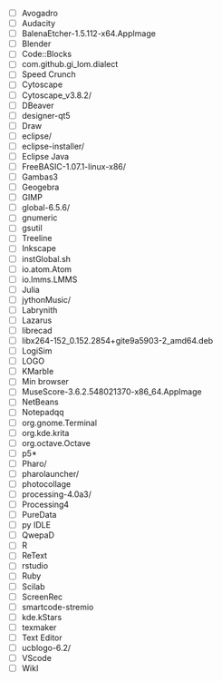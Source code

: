 - [ ] Avogadro
- [ ] Audacity
- [ ] BalenaEtcher-1.5.112-x64.AppImage
- [ ] Blender
- [ ] Code::Blocks
- [ ] com.github.gi_lom.dialect
- [ ] Speed Crunch
- [ ] Cytoscape
- [ ] Cytoscape_v3.8.2/
- [ ] DBeaver
- [ ] designer-qt5
- [ ] Draw
- [ ] eclipse/
- [ ] eclipse-installer/
- [ ] Eclipse Java
- [ ] FreeBASIC-1.07.1-linux-x86/
- [ ] Gambas3
- [ ] Geogebra
- [ ] GIMP
- [ ] global-6.5.6/
- [ ] gnumeric
- [ ] gsutil
- [ ] Treeline
- [ ] Inkscape
- [ ] instGlobal.sh
- [ ] io.atom.Atom
- [ ] io.lmms.LMMS
- [ ] Julia
- [ ] jythonMusic/
- [ ] Labrynith
- [ ] Lazarus
- [ ] librecad
- [ ] libx264-152_0.152.2854+gite9a5903-2_amd64.deb
- [ ] LogiSim
- [ ] LOGO
- [ ] KMarble
- [ ] Min browser
- [ ] MuseScore-3.6.2.548021370-x86_64.AppImage
- [ ] NetBeans
- [ ] Notepadqq
- [ ] org.gnome.Terminal
- [ ] org.kde.krita
- [ ] org.octave.Octave
- [ ] p5*
- [ ] Pharo/
- [ ] pharolauncher/
- [ ] photocollage
- [ ] processing-4.0a3/
- [ ] Processing4
- [ ] PureData
- [ ] py IDLE
- [ ] QwepaD
- [ ] R
- [ ] ReText
- [ ] rstudio
- [ ] Ruby
- [ ] Scilab
- [ ] ScreenRec
- [ ] smartcode-stremio
- [ ] kde.kStars
- [ ] texmaker
- [ ] Text Editor
- [ ] ucblogo-6.2/
- [ ] VScode
- [ ] WikI
